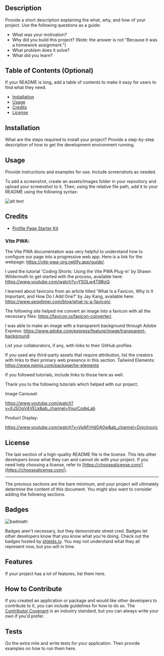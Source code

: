 # <Your-Project-Title>

## Description

Provide a short description explaining the what, why, and how of your project. Use the following questions as a guide:

- What was your motivation?
- Why did you build this project? (Note: the answer is not "Because it was a homework assignment.")
- What problem does it solve?
- What did you learn?

## Table of Contents (Optional)

If your README is long, add a table of contents to make it easy for users to find what they need.

- [Installation](#installation)
- [Usage](#usage)
- [Credits](#credits)
- [License](#license)

## Installation

What are the steps required to install your project? Provide a step-by-step description of how to get the development environment running.

## Usage

Provide instructions and examples for use. Include screenshots as needed.

To add a screenshot, create an assets/images folder in your repository and upload your screenshot to it. Then, using the relative file path, add it to your README using the following syntax:

![alt text](assets/images/screenshot.png)

## Credits

- [Profile Page Starter Kit](https://www.creative-tim.com/learning-lab/tailwind-starter-kit/documentation/profile)

### Vite PWA:

The Vite PWA documentation was very helpful to understand how to configure our page into a progressive web app. Here is a link for the webpage: https://vite-pwa-org.netlify.app/guide/.

I used the tutorial 'Coding Shorts: Using the Vite PWA Plug-in' by Shawn Wildermuth to get started with the process, available here: https://www.youtube.com/watch?v=YSGLw4T8BgQ.

I learned about favicons from an article titled 'What Is a Favicon, Why Is It Important, and How Do I Add One?' by Jay Kang, available here: https://www.seoptimer.com/blog/what-is-a-favicon/.

The following site helped me convert an image into a favicon with all the necessary files: https://favicon.io/favicon-converter/.

I was able to make an image with a transparent background through Adobe Express: https://www.adobe.com/express/feature/image/transparent-background.

List your collaborators, if any, with links to their GitHub profiles.

If you used any third-party assets that require attribution, list the creators with links to their primary web presence in this section.
Tailwind Elements:
https://www.npmjs.com/package/tw-elements

If you followed tutorials, include links to those here as well.

Thank you to the following tutorials which helped with our project:

Image Carousel:

https://www.youtube.com/watch?v=XJSOgV4VELk&ab_channel=YourCodeLab

Product Display:

https://www.youtube.com/watch?v=VqAFrHdOA0w&ab_channel=Dojcinovic

## License

The last section of a high-quality README file is the license. This lets other developers know what they can and cannot do with your project. If you need help choosing a license, refer to [https://choosealicense.com/](https://choosealicense.com/).

---

The previous sections are the bare minimum, and your project will ultimately determine the content of this document. You might also want to consider adding the following sections.

## Badges

![badmath](https://img.shields.io/github/languages/top/nielsenjared/badmath)

Badges aren't necessary, but they demonstrate street cred. Badges let other developers know that you know what you're doing. Check out the badges hosted by [shields.io](https://shields.io/). You may not understand what they all represent now, but you will in time.

## Features

If your project has a lot of features, list them here.

## How to Contribute

If you created an application or package and would like other developers to contribute to it, you can include guidelines for how to do so. The [Contributor Covenant](https://www.contributor-covenant.org/) is an industry standard, but you can always write your own if you'd prefer.

## Tests

Go the extra mile and write tests for your application. Then provide examples on how to run them here.
